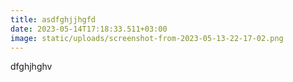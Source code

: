 ```yaml
---
title: asdfghjjhgfd
date: 2023-05-14T17:18:33.511+03:00
image: static/uploads/screenshot-from-2023-05-13-22-17-02.png
---
```

dfghjhghv
